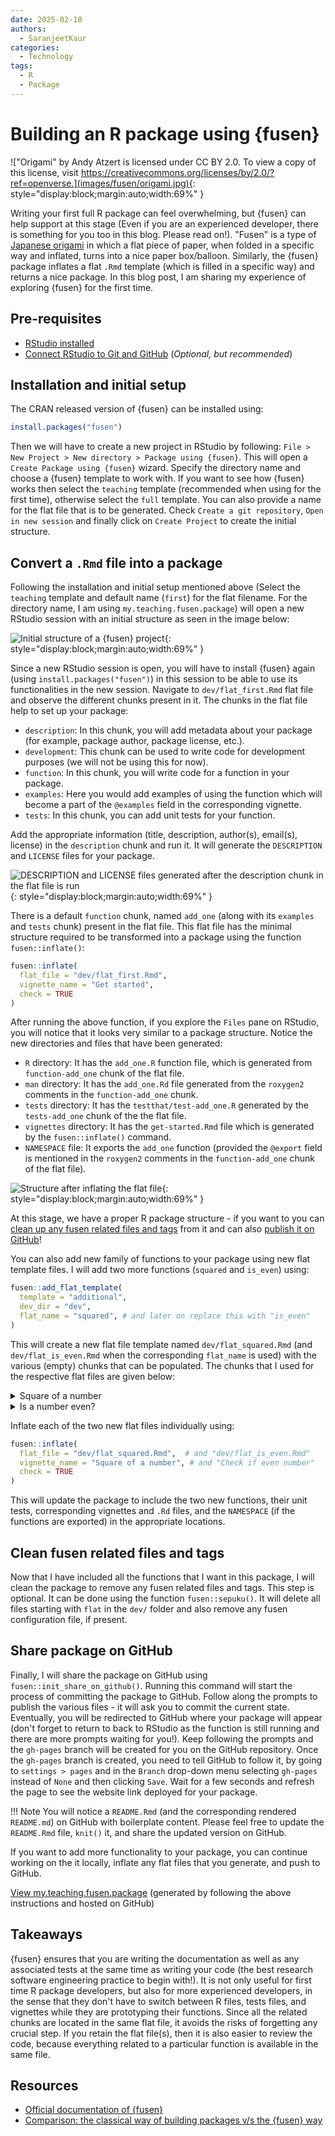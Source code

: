 ```yaml
---
date: 2025-02-10
authors:
  - SaranjeetKaur
categories:
  - Technology
tags:
  - R
  - Package
---
```



# **Building an R package using {fusen}**

!["Origami" by Andy Atzert is licensed under CC BY 2.0. To view a copy of this license, visit https://creativecommons.org/licenses/by/2.0/?ref=openverse.](images/fusen/origami.jpg){: style="display:block;margin:auto;width:69%" }

Writing your first full R package can feel overwhelming, but {fusen}
can help support at this stage (Even if you are an experienced developer, there is something for you too in this blog. Please read on!). "Fusen" is a type of
[Japanese origami](https://en.wikipedia.org/wiki/Kamif%C5%ABsen) in which
a flat piece of paper, when folded in a specific way and inflated, turns
into a nice paper box/balloon. Similarly, the {fusen} package inflates a
flat `.Rmd` template (which is filled in a specific way) and returns a
nice package. In this blog post, I am sharing my experience of
exploring {fusen} for the first time.
<!-- more -->

## Pre-requisites

- [RStudio installed](https://posit.co/download/rstudio-desktop/)
- [Connect RStudio to Git and GitHub](https://happygitwithr.com/rstudio-git-github.html) (_Optional, but recommended_)

## Installation and initial setup

The CRAN released version of {fusen} can be installed using:

``` r
install.packages("fusen")
```

Then we will have to create a new project in RStudio by following:
`File > New Project > New directory > Package using {fusen}`.
This will open a `Create Package using {fusen}` wizard.
Specify the directory name and choose a {fusen} template to work with.
If you want to see how {fusen} works then select the `teaching` template
(recommended when using for the first time), otherwise select the `full` template.
You can also provide a name for the flat file that is to be generated.
Check `Create a git repository`, `Open in new session` and
finally click on `Create Project` to create the initial structure.

## Convert a `.Rmd` file into a package

Following the installation and initial setup mentioned above
(Select the `teaching` template and default name (`first`) for the flat filename.
For the directory name, I am using `my.teaching.fusen.package`)
will open a new RStudio session with an initial structure as seen in the image below:

![Initial structure of a {fusen} project](images/fusen/initial_structure.png){: style="display:block;margin:auto;width:69%" }

Since a new RStudio session is open, you will have to install {fusen} again (using `install.packages("fusen")`) in this session to be able to use its functionalities in the new session.
Navigate to `dev/flat_first.Rmd` flat file and observe the different chunks present in it.
The chunks in the flat file help to set up your package:

- `description`: In this chunk, you will add metadata about your package (for example, package author, package license, etc.).
- `development`: This chunk can be used to write code for development purposes (we will not be using this for now).
- `function`: In this chunk, you will write code for a function in your package.
- `examples`: Here you would add examples of using the function which will become a part of the
`@examples` field in the corresponding vignette.
- `tests`: In this chunk, you can add unit tests for your function.

Add the appropriate information (title, description, author(s), email(s), license) in the `description` chunk and run it. It will generate the `DESCRIPTION` and `LICENSE` files for your package.

![DESCRIPTION and LICENSE files generated after the `description` chunk in the flat file is run](images/fusen/description_license.png){: style="display:block;margin:auto;width:69%" }

There is a default `function` chunk, named `add_one` (along with its `examples` and `tests` chunk) present in the flat file. This flat file has the minimal structure required to be transformed into a package using the function `fusen::inflate()`:

``` r
fusen::inflate(
  flat_file = "dev/flat_first.Rmd",
  vignette_name = "Get started",
  check = TRUE
)
```

After running the above function, if you explore the `Files` pane on RStudio, you will notice that it looks very similar to a package structure. Notice the new directories and files that have been generated:

- `R` directory: It has the `add_one.R` function file, which is generated from `function-add_one` chunk of the flat file.
- `man` directory: It has the `add_one.Rd` file generated from the `roxygen2` comments in the `function-add_one` chunk.
- `tests` directory: It has the `testthat/test-add_one.R` generated by the `tests-add_one` chunk of the the flat file.
- `vignettes` directory: It has the `get-started.Rmd` file which is generated by the `fusen::inflate()` command.
- `NAMESPACE` file: It exports the `add_one` function (provided the `@export` field is mentioned in the `roxygen2` comments in the `function-add_one` chunk of the flat file).

![Structure after inflating the flat file](images/fusen/first_inflate.png){: style="display:block;margin:auto;width:69%" }

At this stage, we have a proper R package structure - if you want to you can [clean up any fusen related files and tags](#clean-fusen-related-files-and-tags) from it and can also [publish it on GitHub](#share-package-on-github)!

You can also add new family of functions to your package using new flat template files. I will add two more functions (`squared` and `is_even`) using:

``` r
fusen::add_flat_template(
  template = "additional",
  dev_dir = "dev",
  flat_name = "squared", # and later on replace this with "is_even"
)
```

This will create a new flat file template named `dev/flat_squared.Rmd` (and `dev/flat_is_even.Rmd` when the corresponding `flat_name` is used) with the various (empty) chunks that can be populated. The chunks that I used for the respective flat files are given below:

<!-- markdownlint-disable-next-line MD033 -->
<details>
<!-- markdownlint-disable-next-line MD033 -->
<summary>Square of a number</summary>

- `function` chunk to square a number:

```` markdown
```{r function-squared}
#' Compute squared value
#'
#' @param value A numeric value
#'
#' @return Numeric.
#' @export

squared <- function(value) {
  result <- value^2
  return(result)
}
```
````

- `examples` chunk to square a number:

```` markdown
```{r examples-squared}
squared(10)
squared(73)
```
````

- `tests` chunk to test the function:

```` markdown
```{r tests-squared}
test_that("squared works", {
  expect_equal(squared(10), 100)
  expect_equal(squared(73), 5329)
})
```
````

</details>

<!-- markdownlint-disable-next-line MD033 -->
<details>
<!-- markdownlint-disable-next-line MD033 -->
<summary>Is a number even?</summary>

- `function` chunk to check if a number is even:

```` markdown
```{r function-is_even}
#' Check if a value is even
#'
#' @param value A numeric value
#'
#' @return Logical. TRUE if value is even, FALSE otherwise
#' @export
#'

is_even <- function(value) {
  result <- value %% 2 == 0
  return(result)
}
```
````

- `examples` chunk to check if a number is even:

```` markdown
```{r examples-is_even}
is_even(20)
is_even(47)
```
````

- `tests` chunk to test the function:

```` markdown
```{r tests-is_even}
test_that("is_even works", {
  expect_true(is_even(20))
  expect_false(is_even(47))
})
```
````

</details>

Inflate each of the two new flat files individually using:

``` r
fusen::inflate(
  flat_file = "dev/flat_squared.Rmd",  # and "dev/flat_is_even.Rmd"
  vignette_name = "Square of a number", # and "Check if even number"
  check = TRUE
)
```

This will update the package to include the two new functions, their unit tests, corresponding vignettes and `.Rd` files, and the `NAMESPACE` (if the functions are exported) in the appropriate locations.

## Clean fusen related files and tags

Now that I have included all the functions that I want in this package, I will clean the package to remove any fusen related files and tags. This step is optional. It can be done using the function `fusen::sepuku()`. It will delete all files starting with `flat` in the `dev/` folder and also remove any fusen configuration file, if present.

## Share package on GitHub

Finally, I will share the package on GitHub using `fusen::init_share_on_github()`. Running this command will start the process of committing the package to GitHub. Follow along the prompts to publish the various files - it will ask you to commit the current state. Eventually, you will be redirected to GitHub where your package will appear (don't forget to return to back to RStudio as the function is still running and there are more prompts waiting for you!). Keep following the prompts and the `gh-pages` branch will be created for you on the GitHub repository. Once the `gh-pages` branch is created, you need to tell GitHub to follow it, by going to `settings > pages` and in the `Branch` drop-down menu selecting `gh-pages` instead of `None` and then clicking `Save`. Wait for a few seconds and refresh the page to see the website link deployed for your package.

!!! Note
    You will notice a `README.Rmd` (and the corresponding rendered `README.md`) on
    GitHub with boilerplate content. Please feel free to update the `README.Rmd` file,
    `knit()` it, and share the updated version on GitHub.

If you want to add more functionality to your package, you can continue working on the it locally, inflate any flat files that you generate, and push to GitHub.

[View my.teaching.fusen.package](https://github.com/SaranjeetKaur/my.teaching.fusen.package) (generated by following the above instructions and hosted on GitHub)

## Takeaways

{fusen} ensures that you are writing the documentation as well as any associated tests at the same time as writing your code (the best research software engineering practice to begin with!). It is not only useful for first time R package developers, but also for more experienced developers, in the sense that they don't have to switch between R files, tests files, and vignettes while they are prototyping their functions. Since all the related chunks are located in the same flat file, it avoids the risks of forgetting any crucial step. If you retain the flat file(s), then it is also easier to review the code, because everything related to a particular function is available in the same file.

## Resources

- [Official documentation of {fusen}](https://thinkr-open.github.io/fusen/)
- [Comparison: the classical way of building packages v/s the {fusen} way](https://thinkr-open.github.io/fusen/articles/Maintain-packages-with-fusen.html?q=add_flat_template#compare-a-classical-way-of-building-packages-with-the-fusen-way)
